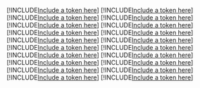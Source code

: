 [!INCLUDE[Include a token here](refs1520837334941/r1.md)]
[!INCLUDE[Include a token here](refs1520837334941/r2.md)]
[!INCLUDE[Include a token here](refs1520837334941/r3.md)]
[!INCLUDE[Include a token here](refs1520837334941/r4.md)]
[!INCLUDE[Include a token here](refs1520837334941/r5.md)]
[!INCLUDE[Include a token here](refs1520837334941/r6.md)]
[!INCLUDE[Include a token here](refs1520837334941/r7.md)]
[!INCLUDE[Include a token here](refs1520837334941/r8.md)]
[!INCLUDE[Include a token here](refs1520837334941/r9.md)]
[!INCLUDE[Include a token here](refs1520837334941/r10.md)]
[!INCLUDE[Include a token here](refs1520837334941/r11.md)]
[!INCLUDE[Include a token here](refs1520837334941/r12.md)]
[!INCLUDE[Include a token here](refs1520837334941/r13.md)]
[!INCLUDE[Include a token here](refs1520837334941/r14.md)]
[!INCLUDE[Include a token here](refs1520837334941/r15.md)]
[!INCLUDE[Include a token here](refs1520837334941/r16.md)]
[!INCLUDE[Include a token here](refs1520837334941/r17.md)]
[!INCLUDE[Include a token here](refs1520837334941/r18.md)]
[!INCLUDE[Include a token here](refs1520837334941/r19.md)]
[!INCLUDE[Include a token here](refs1520837334941/r20.md)]